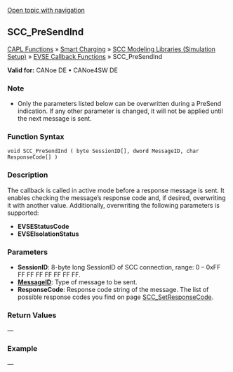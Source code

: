 [Open topic with navigation](../../../../../CANoeDEFamily.htm#Topics/CAPLFunctions/SmartCharging/Callbacks/CAPLfunctionSCCPreSendInd.md)

## SCC_PreSendInd

[CAPL Functions](../../CAPLfunctions.md) » [Smart Charging](../CAPLFunctionsSmartChargingOverview.md) » [SCC Modeling Libraries (Simulation Setup)](../CAPLFunctionsSmartChargingOverview.md#BMNodeayerDLL) » [EVSE Callback Functions](../CAPLFunctionsSmartChargingOverview.md#CallbackEVSE) » SCC_PreSendInd

**Valid for:** CANoe DE • CANoe4SW DE

### Note

- Only the parameters listed below can be overwritten during a PreSend indication. If any other parameter is changed, it will not be applied until the next message is sent.

### Function Syntax

```plaintext
void SCC_PreSendInd ( byte SessionID[], dword MessageID, char ResponseCode[] )
```

### Description

The callback is called in active mode before a response message is sent. It enables checking the message’s response code and, if desired, overwriting it with another value. Additionally, overwriting the following parameters is supported:

- **EVSEStatusCode**
- **EVSEIsolationStatus**

### Parameters

- **SessionID**: 8-byte long SessionID of SCC connection, range: 0 – 0xFF FF FF FF FF FF FF FF.
- **[MessageID](SCC_MessageID.md)**: Type of message to be sent.
- **ResponseCode**: Response code string of the message. The list of possible response codes you find on page [SCC_SetResponseCode](../Functions/CAPLfunctionSCCSetResponseCode.md).

### Return Values

—

### Example

—
